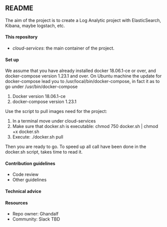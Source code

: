 ## README

The aim of the project is to create a Log Analytic project with ElasticSearch, Kibana, maybe logstach, etc.


#### This repository

 * *cloud-services*: the main container of the project.



#### Set up

We assume that you have already installed docker 18.06.1-ce or over, and docker-compose version 1.23.1 and over.
On Ubuntu machine the update for docker-compose lead you to /usr/local/bin/docker-compose, in fact it as to go under /usr/bin/docker-compose
1. Docker version 18.06.1-ce
2. docker-compose version 1.23.1

Use the script to pull images need for the project:
1. In a terminal move under cloud-services
2. Make sure that docker.sh is executable: chmod 750 docker.sh | chmod +x docker.sh
3. Execute: ./docker.sh pull

Then you are ready to go. To speed up all call have been done in the docker.sh script, takes time to read it.


#### Contribution guidelines

* Code review
* Other guidelines

#### Technical advice


#### Resources

* Repo owner: Ghandalf
* Community: Slack TBD
